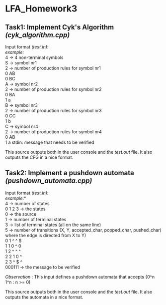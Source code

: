 # LFA_Homework3

## Task1: Implement Cyk's Algorithm *(cyk_algorithm.cpp)*
Input format *(test.in)*:\
*example:*\
4 -> 4 non-terminal symbols\
S -> symbol nr1\
2 -> number of production rules for symbol nr1\
0 AB\
0 BC\
A -> symbol nr2\
2 -> number of production rules for symbol nr2\
0 BA\
1 a\
B -> symbol nr3\
2 -> number of production rules for symbol nr3\
0 CC\
1 b\
C -> symbol nr4\
2 -> number of production rules for symbol nr4\
0 AB\
1 a
stdin: message that needs to be verified

This source outputs both in the user console and the *test.out* file. It also outputs the CFG in a nice format.

## Task2: Implement a pushdown automata *(pushdown_automata.cpp)*
Input format *(test.in)*:\
*example*:*\
4 -> number of states\
0 1 2 3 -> the states\
0 -> the source\
1 -> number of terminal states\
3 -> list of terminal states (all on the same line)\
5 -> number of transitions (X, Y, accepted_char, popped_char, pushed_char) where the edge is directed from X to Y)\
0 1 ^ ^ $\
1 1 0 ^ 0\
1 2 ^ ^ ^\
2 2 1 0 ^\
2 3 ^ $ ^\
000111 -> the message to be verified

*Observation* : This input defines a pushdown automata that accepts {0^n 1^n : n >= 0)

This source outputs both in the user console and the *test.out* file. It also outputs the automata in a nice format.
